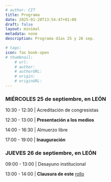 ```yaml
---
# author: CIT
title: Programa
date: 2025-01-28T13:54:47+01:00
draft: false
layout: minimal 
metadata: none
description: Programa días 25 y 26 sep.

# tags: 
icon: fas book-open
# thumbnail: 
    # url: 
    # author: 
    # authorURL: 
    # origin: 
    # originURL: 
---
```

### MIÉRCOLES 25 de septiembre, en LEÓN

10:30 - 12:30 | Acreditación de congresistas

12:30 - 13:00 | **Presentación a los medios**

14:00 - 16:30 | Almuerzo libre

17:00 - 19:00 | **Inauguración**

### JUEVES 26 de septiembre, en LEÓN

09:00 - 13:00 | Desayuno institucional

13:00 - 14:00 | **Clausura de este** [rollo](#)